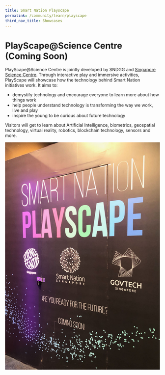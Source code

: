 ```yaml
---
title: Smart Nation Playscape
permalink: /community/learn/playscape
third_nav_title: Showcases
---
```







# PlayScape@Science Centre (Coming Soon)


PlayScape@Science Centre is jointly developed by SNDGG and  <a href="https://www.science.edu.sg/" target="_blank">Singapore Science Centre</a>. Through interactive play and immersive activities, PlayScape will showcase how the technology behind Smart Nation initiatives work. It aims to:

* demystify technology and encourage everyone to learn more about how things work
* help people understand technology is transforming the way we work, live and play
* inspire the young to be curious about future technology

Visitors will get to learn about Artificial Intelligence, biometrics, geospatial technology, virtual reality, robotics, blockchain technology, sensors and more.

![Alt text for image on Isomer site](/images/community/playscape-coming-soon.jpg)